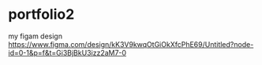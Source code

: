 # portfolio2
my figam design
https://www.figma.com/design/kK3V9kwqOtGiOkXfcPhE69/Untitled?node-id=0-1&p=f&t=Gi3BjBkU3izz2aM7-0
